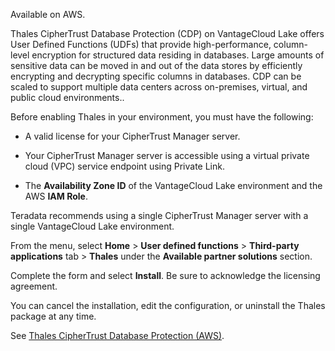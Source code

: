 Available on AWS.

Thales CipherTrust Database Protection (CDP) on VantageCloud Lake offers User Defined Functions (UDFs) that provide high-performance, column-level encryption for structured data residing in databases. Large amounts of sensitive data can be moved in and out of the data stores by efficiently encrypting and decrypting specific columns in databases. CDP can be scaled to support multiple data centers across on-premises, virtual, and public cloud environments..

Before enabling Thales in your environment, you must have the following:

-   A valid license for your CipherTrust Manager server.


-   Your CipherTrust Manager server is accessible using a virtual private cloud (VPC) service endpoint using Private Link.


-   The **Availability Zone ID** of the VantageCloud Lake environment and the AWS **IAM Role**.


Teradata recommends using a single CipherTrust Manager server with a single VantageCloud Lake environment.

From the menu, select **Home** > **User defined functions** > **Third-party applications** tab > **Thales** under the **Available partner solutions** section.

Complete the form and select **Install**. Be sure to acknowledge the licensing agreement.

You can cancel the installation, edit the configuration, or uninstall the Thales package at any time.

See [Thales CipherTrust Database Protection (AWS)](https://www.teradata.com).

